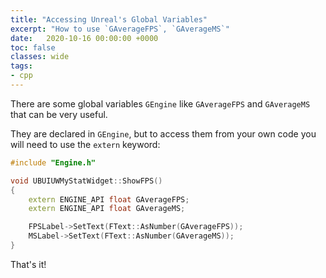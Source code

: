 ```yaml
---
title: "Accessing Unreal's Global Variables"
excerpt: "How to use `GAverageFPS`, `GAverageMS`"
date:   2020-10-16 00:00:00 +0000
toc: false
classes: wide
tags:
- cpp
---
```


There are some global variables `GEngine` like `GAverageFPS` and `GAverageMS`
that can be very useful.

They are declared in `GEngine`, but to access them from your own code you will
need to use the `extern` keyword: 

```cpp
#include "Engine.h"

void UBUIUWMyStatWidget::ShowFPS()
{
	extern ENGINE_API float GAverageFPS;
	extern ENGINE_API float GAverageMS;

	FPSLabel->SetText(FText::AsNumber(GAverageFPS));
	MSLabel->SetText(FText::AsNumber(GAverageMS));
}
```

That's it!

